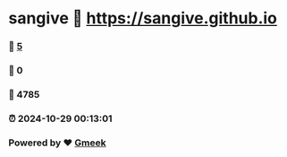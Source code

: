 # sangive :link: https://sangive.github.io 
### :page_facing_up: [5](https://sangive.github.io/tag.html) 
### :speech_balloon: 0 
### :hibiscus: 4785 
### :alarm_clock: 2024-10-29 00:13:01 
### Powered by :heart: [Gmeek](https://github.com/Meekdai/Gmeek)
